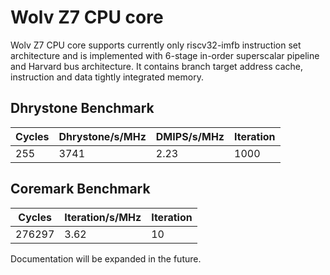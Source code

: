 # Wolv Z7 CPU core #

Wolv Z7 CPU core supports currently only riscv32-imfb instruction set architecture and is implemented with 6-stage in-order superscalar pipeline and Harvard bus architecture. It contains branch target address cache, instruction and data tightly integrated memory.

## Dhrystone Benchmark ##
| Cycles | Dhrystone/s/MHz | DMIPS/s/MHz | Iteration |
| ------ | --------------- | ----------- | --------- |
|    255 |            3741 |        2.23 |      1000 |

## Coremark Benchmark ##
| Cycles | Iteration/s/MHz | Iteration |
| ------ | --------------- | --------- |
| 276297 |            3.62 |        10 |

Documentation will be expanded in the future.
